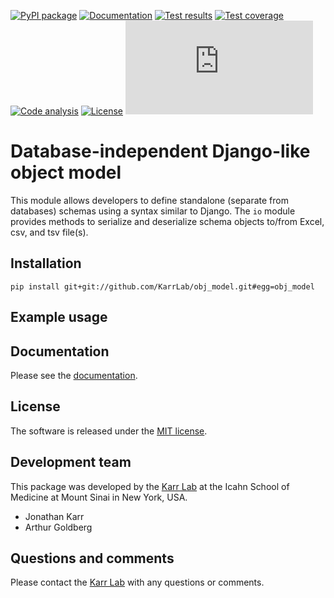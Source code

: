 [![PyPI package](https://img.shields.io/pypi/v/obj_model.svg)](https://pypi.python.org/pypi/obj_model)
[![Documentation](https://readthedocs.org/projects/obj-model/badge/?version=latest)](http://docs.karrlab.org/obj_model)
[![Test results](https://circleci.com/gh/KarrLab/obj_model.svg?style=shield)](https://circleci.com/gh/KarrLab/obj_model)
[![Test coverage](https://coveralls.io/repos/github/KarrLab/obj_model/badge.svg)](https://coveralls.io/github/KarrLab/obj_model)
[![Code analysis](https://api.codeclimate.com/v1/badges/2c4b64abc8bef2ea4e22/maintainability)](https://codeclimate.com/github/KarrLab/obj_model)
[![License](https://img.shields.io/github/license/KarrLab/obj_model.svg)](LICENSE)
![Analytics](https://ga-beacon.appspot.com/UA-86759801-1/obj_model/README.md?pixel)

# Database-independent Django-like object model

This module allows developers to define standalone (separate from databases) schemas using a syntax similar to Django.
The `io` module provides methods to serialize and deserialize schema objects to/from Excel, csv, and tsv file(s).

## Installation
```
pip install git+git://github.com/KarrLab/obj_model.git#egg=obj_model
```

## Example usage

## Documentation
Please see the [documentation](http://docs.karrlab.org/obj_model).

## License
The software is released under the [MIT license](LICENSE).

## Development team
This package was developed by the [Karr Lab](http://www.karrlab.org) at the Icahn School of Medicine at Mount Sinai in New York, USA.
* Jonathan Karr
* Arthur Goldberg

## Questions and comments
Please contact the [Karr Lab](http://www.karrlab.org) with any questions or comments.
